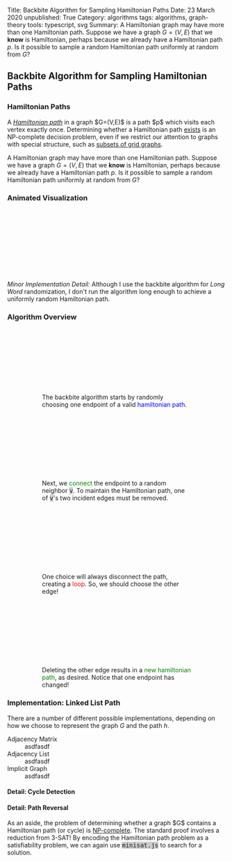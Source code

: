 Title:  Backbite Algorithm for Sampling Hamiltonian Paths
Date:  23 March 2020
unpublished: True
Category:  algorithms
tags: algorithms, graph-theory
tools: typescript, svg
Summary:  A Hamiltonian graph may have more than one Hamiltonian path.  Suppose we have a graph $G=(V,E)$ that we <b>know</b> is Hamiltonian, perhaps because we already have a Hamiltonian path $p$.  Is it possible to sample a random Hamiltonian path uniformly at random from $G$?


<h2>Backbite Algorithm for Sampling Hamiltonian Paths</h2>

<script src="/static/boggle/dictionary.js"></script>
<script src="/static/boggle/WordTrie.js"></script>
<script src="/static/boggle/boggle.js" defer></script>
<script src="https://d3js.org/d3.v5.min.js"></script>

<style>
line {
	shape-rendering: crispEdges;
}

.hampath {
	stroke-width: 5;
	fill: none;
}

/*#backbite-example {
	display: grid;
	grid: 1fr 1fr / 1fr 1fr;
	grid-gap: 1em 0;
	grid-auto-flow: row;
	max-width: 100%;
	counter-reset: fignum;
}

@media (max-width: 600px) {
	#backbite-example {
		grid: 1fr / 1fr;
	}
}*/

figure svg {
	display: block;
	margin: 0 auto;
	max-width: min(100%, 80vw);
}

tt {
	background-color: #ccc;
}


text.pathArrows {
	font-size: 48px;
	dominant-baseline: central;
	user-select: none;
}
</style>

<h3>Hamiltonian Paths</h3>

<p>A <a href="https://en.wikipedia.org/wiki/Hamiltonian_path"><dfn>Hamiltonian path</dfn></a> in a graph $G=(V,E)$ is a path $p$ which visits each vertex exactly once.  Determining whether a Hamiltonian path <a href="https://en.wikipedia.org/wiki/Hamiltonian_path_problem">exists</a> is an NP-complete decision problem, even if we restrict our attention to graphs with special structure, such as <a href="http://citeseerx.ist.psu.edu/viewdoc/summary?doi=10.1.1.383.1078">subsets of grid graphs</a>.

A Hamiltonian graph may have more than one Hamiltonian path.  Suppose we have a graph $G=(V,E)$ that we <b>know</b> is Hamiltonian, perhaps because we already have a Hamiltonian path $p$.  Is it possible to sample a random Hamiltonian path uniformly at random from $G$?

<h3>Animated Visualization</h3>

<figure>
	<svg id="backbite-demo"></svg>
</figure>

<p><em>Minor Implementation Detail:</em>  Although I use the backbite algorithm for <em>Long Word</em> randomization, I don't run the algorithm long enough to achieve a uniformly random Hamiltonian path.</p>

<h3>Algorithm Overview</h3>

<figure role="group">
	<div id="backbite-example" class="img-gallery col-2">
		<figure>
			<svg></svg>
			<figcaption>The backbite algorithm starts by randomly choosing one endpoint of a valid <span style="color:blue">hamiltonian path</span>.</figcaption>
		</figure>
		<figure>
			<svg></svg>
			<figcaption>Next, we <span style="color:green">connect</span> the endpoint to a random neighbor <tt>v</tt>.  To maintain the Hamiltonian path, one of <tt>v</tt>'s two incident edges must be removed.  </figcaption>
		</figure>
		<figure>
			<svg></svg>
			<figcaption>One choice will always disconnect the path, creating a <span style="color:red">loop</span>.  So, we should choose the other edge!</figcaption>
		</figure>
		<figure>
			<svg></svg>
			<figcaption>Deleting the other edge results in a <span style="color:green">new hamiltonian path</span>, as desired.  Notice that one endpoint has changed!</figcaption>
		</figure>
	</div>
</figure>

<h3>Implementation:  Linked List Path</h3>

There are a number of different possible implementations, depending on how we choose to represent the graph $G$ and the path $h$.

<dl>
	<dt>Adjacency Matrix</dt>
	<dd>asdfasdf</dd>
	<dt>Adjacency List</dt>
	<dd>asdfasdf</dd>
	<dt>Implicit Graph</dt>
	<dd>asdfasdf</dd>
</dl>

<h4>Detail:  Cycle Detection</h3>
<h4>Detail:  Path Reversal</h3>

<p>As an aside, the problem of determining whether a graph $G$ contains a Hamiltonian path (or cycle) is <a href="https://en.wikipedia.org/wiki/NP-completeness">NP-complete</a>.  The standard proof involves a reduction from 3-SAT!  By encoding the Hamiltonian path problem as a satisfiability problem, we can again use <tt>minisat.js</tt> to search for a solution.</p>
